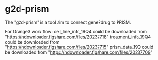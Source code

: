 # g2d-prism
The "g2d-prism" is a tool aim to connect gene2drug to PRISM. 

For Orange3 work flow:
cell_line_info_19Q4 could be downloaded from "https://ndownloader.figshare.com/files/20237718"
treatment_info_19Q4 could be downloaded from "https://ndownloader.figshare.com/files/20237715"
prism_data_19Q could be downloaded from "https://ndownloader.figshare.com/files/20237709"
